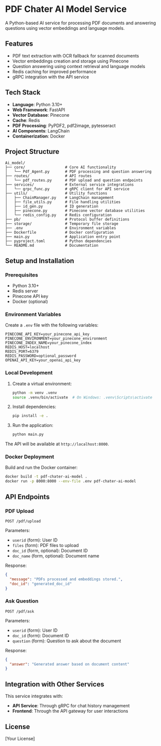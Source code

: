 # PDF Chater AI Model Service

A Python-based AI service for processing PDF documents and answering questions using vector embeddings and language models.

## Features

- PDF text extraction with OCR fallback for scanned documents
- Vector embeddings creation and storage using Pinecone
- Question answering using context retrieval and language models
- Redis caching for improved performance
- gRPC integration with the API service

## Tech Stack

- **Language**: Python 3.10+
- **Web Framework**: FastAPI
- **Vector Database**: Pinecone
- **Cache**: Redis
- **PDF Processing**: PyPDF2, pdf2image, pytesseract
- **AI Components**: LangChain
- **Containerization**: Docker

## Project Structure

```
Ai_model/
├── core/                  # Core AI functionality
│   └── Pdf_Agent.py       # PDF processing and question answering
├── routes/                # API routes
│   └── pdf_routes.py      # PDF upload and question endpoints
├── services/              # External service integrations
│   └── grpc_func.py       # gRPC client for API service
├── utils/                 # Utility functions
│   ├── ChainManager.py    # LangChain management
│   ├── file_utils.py      # File handling utilities
│   ├── id_gen.py          # ID generation
│   ├── pinecone.py        # Pinecone vector database utilities
│   └── redis_config.py    # Redis configuration
├── pb/                    # Protocol buffer definitions
├── storage/               # Temporary file storage
├── .env                   # Environment variables
├── Dockerfile             # Docker configuration
├── main.py                # Application entry point
├── pyproject.toml         # Python dependencies
└── README.md              # Documentation
```

## Setup and Installation

### Prerequisites

- Python 3.10+
- Redis server
- Pinecone API key
- Docker (optional)

### Environment Variables

Create a `.env` file with the following variables:

```
PINECONE_API_KEY=your_pinecone_api_key
PINECONE_ENVIRONMENT=your_pinecone_environment
PINECONE_INDEX_NAME=your_pinecone_index
REDIS_HOST=localhost
REDIS_PORT=6379
REDIS_PASSWORD=optional_password
OPENAI_API_KEY=your_openai_api_key
```

### Local Development

1. Create a virtual environment:
   ```bash
   python -m venv .venv
   source .venv/bin/activate  # On Windows: .venv\Scripts\activate
   ```

2. Install dependencies:
   ```bash
   pip install -e .
   ```

3. Run the application:
   ```bash
   python main.py
   ```

The API will be available at `http://localhost:8000`.

### Docker Deployment

Build and run the Docker container:

```bash
docker build -t pdf-chater-ai-model .
docker run -p 8000:8000 --env-file .env pdf-chater-ai-model
```

## API Endpoints

### PDF Upload

```
POST /pdf/upload
```

Parameters:
- `userid` (form): User ID
- `files` (form): PDF files to upload
- `doc_id` (form, optional): Document ID
- `doc_name` (form, optional): Document name

Response:
```json
{
  "message": "PDFs processed and embeddings stored.",
  "doc_id": "generated_doc_id"
}
```

### Ask Question

```
POST /pdf/ask
```

Parameters:
- `userid` (form): User ID
- `doc_id` (form): Document ID
- `question` (form): Question to ask about the document

Response:
```json
{
  "answer": "Generated answer based on document content"
}
```

## Integration with Other Services

This service integrates with:
- **API Service**: Through gRPC for chat history management
- **Frontend**: Through the API gateway for user interactions

## License

[Your License]
